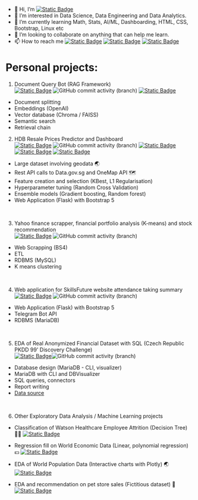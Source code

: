 - 👋 Hi, I’m <a href=https://github.com/sienlonglim/sienlonglim><img alt="Static Badge" src="https://img.shields.io/badge/sienlonglim-black?logo=github"></a>
- 👀 I’m interested in Data Science, Data Engineering and Data Analytics.
- 🌱 I’m currently learning Math, Stats, AI/ML, Dashboarding, HTML, CSS, Bootstrap, Linux etc
- 💞️ I’m looking to collaborate on anything that can help me learn.
- 📫 How to reach me <a href="mailto:limsienlong@gmail.com"><img alt="Static Badge" src="https://img.shields.io/badge/email-white?logo=gmail&labelColor=white"></a> 
<a href="https://www.linkedin.com/in/sienlong/"><img alt="Static Badge" src="https://img.shields.io/badge/linkedin-blue?logo=linkedin&labelColor=blue"></a> 
<a href="https://sienlonglim.github.io/"><img alt="Static Badge" src="https://img.shields.io/badge/webpage-black?logo=github"></a> 

# Personal projects:
1. Document Query Bot (RAG Framework)<br>
<a href="https://github.com/sienlonglim/LangChain"><img alt="Static Badge" src="https://img.shields.io/badge/github-black?style=flat-square&logo=github"></a> <img alt="GitHub commit activity (branch)" src="https://img.shields.io/github/commit-activity/t/sienlonglim/LangChain">
<a href="https://document-query-bot.streamlit.app/"><img alt="Static Badge" src="https://img.shields.io/badge/Streamlit%20App-red?style=flat-square&logo=streamlit&labelColor=white"></a> 

- Document splitting
- Embeddings (OpenAI)
- Vector database (Chroma / FAISS)
- Semantic search
- Retrieval chain

2. HDB Resale Prices Predictor and Dashboard <br>
<a href="https://github.com/sienlonglim/ml_webapp"><img alt="Static Badge" src="https://img.shields.io/badge/github-black?style=flat-square&logo=github"></a> <img alt="GitHub commit activity (branch)" src="https://img.shields.io/github/commit-activity/t/sienlonglim/ml_webapp">
<a href="https://natuyuki.pythonanywhere.com"><img alt="Static Badge" src="https://img.shields.io/badge/webapp-blue?style=flat-square&logo=python&labelColor=white"></a>
<a href="https://sienlonglim-ml-webapp-streamlit-app-ax51az.streamlit.app/"><img alt="Static Badge" src="https://img.shields.io/badge/Streamlit%20Dashboard-red?style=flat-square&logo=streamlit&labelColor=white"></a>
<a href="https://public.tableau.com/app/profile/sien.long.lim/viz/HDBResalePrices2022-2023/SingaporePublicHousingHDBResalePrices2022-2023"><img alt="Static Badge" src="https://img.shields.io/badge/tableau-yellow?style=flat-square&logo=tableau&labelColor=white"></a>
- Large dataset involving geodata :earth_asia:
- Rest API calls to Data.gov.sg and OneMap API :world_map:
- Feature creation and selection (KBest, L1 Regularisation)
- Hyperparameter tuning (Random Cross Validation)
- Ensemble models (Gradient boosting, Random forest)
- Web Application (Flask) with Bootstrap 5 

<br/>

3. Yahoo finance scrapper, financial portfolio analysis (K-means) and stock recommendation <br>
<a href="https://github.com/sienlonglim/yahoo_ticker_stats_scrapper_kmeans_analysis"><img alt="Static Badge" src="https://img.shields.io/badge/github-black?style=flat-square&logo=github"></a> <img alt="GitHub commit activity (branch)" src="https://img.shields.io/github/commit-activity/t/sienlonglim/yahoo_ticker_stats_scrapper_kmeans_analysis">
- Web Scrapping (BS4)
- ETL
- RDBMS (MySQL)
- K means clustering

<br/>

4. Web application for SkillsFuture website attendance taking summary <br>
<a href="https://github.com/sienlonglim/attendance_webapp"><img alt="Static Badge" src="https://img.shields.io/badge/github-black?style=flat-square&logo=github"></a> <img alt="GitHub commit activity (branch)" src="https://img.shields.io/github/commit-activity/t/sienlonglim/attendance_webapp">
- Web Application (Flask) with Bootstrap 5
- Telegram Bot API
- RDBMS (MariaDB)

<br/>

5. EDA of Real Anonymized Financial Dataset with SQL (Czech Republic PKDD 99' Discovery Challenge) <br>
<a href="https://github.com/sienlonglim/eda_data_cleaning/tree/main/PKDD99"><img alt="Static Badge" src="https://img.shields.io/badge/github-black?style=flat-square&logo=github"></a><img alt="GitHub commit activity (branch)" src="https://img.shields.io/github/commit-activity/t/sienlonglim/eda_data_cleaning">
- Database design (MariaDB - CLI, visualizer)
- MariaDB with CLI and DBVisualizer
- SQL queries, connectors
- Report writing
- <a href="https://data.world/lpetrocelli/czech-financial-dataset-real-anonymized-transactions">Data source</a>

<br/>

6. Other Exploratory Data Analysis / Machine Learning projects
- Classification of Watson Healthcare Employee Attrition (Decision Tree) :man_health_worker:
<a href="https://www.kaggle.com/code/sienlong/eda-predictive-analysis-on-healthcare-attrition"><img alt="Static Badge" src="https://img.shields.io/badge/kaggle-blue?style=flat-square&logo=kaggle&labelColor=white"></a>

- Regression fill on World Economic Data (Linear, polynomial regression) :dollar:
<a href="https://www.kaggle.com/code/sienlong/world-economic-data-polynomial-regression"><img alt="Static Badge" src="https://img.shields.io/badge/kaggle-blue?style=flat-square&logo=kaggle&labelColor=white"></a>

- EDA of World Population Data (Interactive charts with Plotly) :earth_asia:
<a href="https://www.kaggle.com/code/sienlong/plotly-eda-of-world-population-w-choropleths"><img alt="Static Badge" src="https://img.shields.io/badge/kaggle-blue?style=flat-square&logo=kaggle&labelColor=white"></a>

- EDA and recommendation on pet store sales (Fictitious dataset) :dog:
<a href="https://github.com/sienlonglim/eda_data_cleaning/tree/main/pet_sales"><img alt="Static Badge" src="https://img.shields.io/badge/github-black?style=flat-square&logo=github"></a>

<!---
Natuyuki-SL/Natuyuki-SL is a ✨ special ✨ repository because its `README.md` (this file) appears on your GitHub profile.
You can click the Preview link to take a look at your changes.
--->
